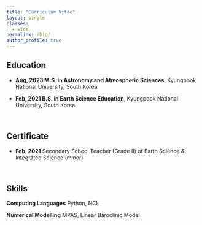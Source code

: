 ```yaml
---
title: "Curriculum Vitae"
layout: single
classes:
  - wide
permalink: /bio/
author_profile: true
---
```


## Education

* **Aug, 2023 M.S. in Astronomy and Atmospheric Sciences**, Kyungpook National University, South Korea

* **Feb, 2021 B.S. in Earth Science Education**, Kyungpook National University, South Korea

<br>

## Certificate

* **Feb, 2021** Secondary School Teacher (Grade II) of Earth Science & Integrated Science (minor)

<br>

## Skills

**Computing Languages** Python, NCL

**Numerical Modelling** MPAS, Linear Baroclinic Model

